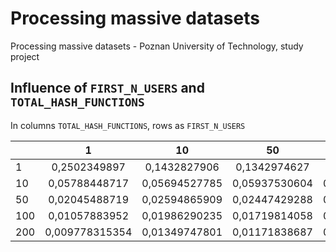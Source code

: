 # Processing massive datasets
Processing massive datasets - Poznan University of Technology, study project

## Influence of `FIRST_N_USERS` and `TOTAL_HASH_FUNCTIONS`
In columns `TOTAL_HASH_FUNCTIONS`, rows as `FIRST_N_USERS`

|     |        1       |       10      |       50      |      100      |      200      |
|-----|:--------------:|:-------------:|:-------------:|:-------------:|:-------------:|
|  1  |   0,2502349897 |  0,1432827906 |  0,1342974627 |   0,138164409 |  0,1413757503 |
|  10 |  0,05788448717 | 0,05694527785 | 0,05937530604 | 0,05318985115 | 0,05728015389 |
|  50 |  0,02045488719 | 0,02594865909 | 0,02447429288 | 0,02468736423 | 0,02477329681 |
| 100 |  0,01057883952 | 0,01986290235 | 0,01719814058 | 0,01840166607 | 0,01771759308 |
| 200 | 0,009778315354 | 0,01349747801 | 0,01171838687 | 0,01291293824 |   0,012226323 |
